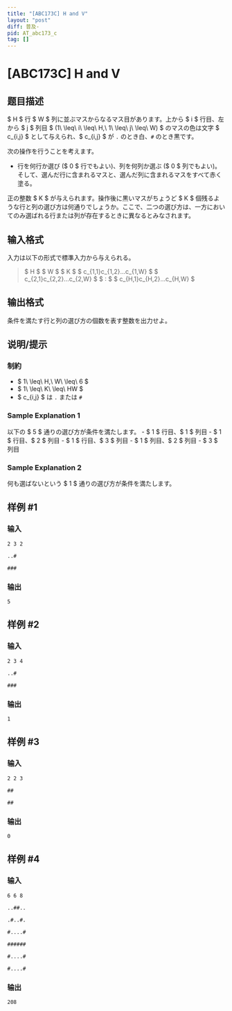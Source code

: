 ```yaml
---
title: "[ABC173C] H and V"
layout: "post"
diff: 普及-
pid: AT_abc173_c
tag: []
---
```


# [ABC173C] H and V

## 题目描述

[problemUrl]: https://atcoder.jp/contests/abc173/tasks/abc173_c

$ H $ 行 $ W $ 列に並ぶマスからなるマス目があります。上から $ i $ 行目、左から $ j $ 列目 $ (1\ \leq\ i\ \leq\ H,\ 1\ \leq\ j\ \leq\ W) $ のマスの色は文字 $ c_{i,j} $ として与えられ、$ c_{i,j} $ が `.` のとき白、`#` のとき黒です。

次の操作を行うことを考えます。

- 行を何行か選び ($ 0 $ 行でもよい)、列を何列か選ぶ ($ 0 $ 列でもよい)。そして、選んだ行に含まれるマスと、選んだ列に含まれるマスをすべて赤く塗る。

正の整数 $ K $ が与えられます。操作後に黒いマスがちょうど $ K $ 個残るような行と列の選び方は何通りでしょうか。ここで、二つの選び方は、一方においてのみ選ばれる行または列が存在するときに異なるとみなされます。

## 输入格式

入力は以下の形式で標準入力から与えられる。

> $ H $ $ W $ $ K $ $ c_{1,1}c_{1,2}...c_{1,W} $ $ c_{2,1}c_{2,2}...c_{2,W} $ $ : $ $ c_{H,1}c_{H,2}...c_{H,W} $

## 输出格式

条件を満たす行と列の選び方の個数を表す整数を出力せよ。

## 说明/提示

### 制約

- $ 1\ \leq\ H,\ W\ \leq\ 6 $
- $ 1\ \leq\ K\ \leq\ HW $
- $ c_{i,j} $ は `.` または `#`

### Sample Explanation 1

以下の $ 5 $ 通りの選び方が条件を満たします。 - $ 1 $ 行目、$ 1 $ 列目 - $ 1 $ 行目、$ 2 $ 列目 - $ 1 $ 行目、$ 3 $ 列目 - $ 1 $ 列目、$ 2 $ 列目 - $ 3 $ 列目

### Sample Explanation 2

何も選ばないという $ 1 $ 通りの選び方が条件を満たします。

## 样例 #1

### 输入

```
2 3 2
..#
###
```

### 输出

```
5
```

## 样例 #2

### 输入

```
2 3 4
..#
###
```

### 输出

```
1
```

## 样例 #3

### 输入

```
2 2 3
##
##
```

### 输出

```
0
```

## 样例 #4

### 输入

```
6 6 8
..##..
.#..#.
#....#
######
#....#
#....#
```

### 输出

```
208
```

